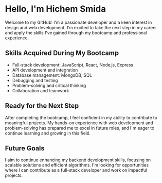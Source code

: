 # Hello, I'm Hichem Smida

Welcome to my GitHub! I'm a passionate developer  and a keen interest in design and web development. I'm excited to take the next step in my career and apply the skills I've gained through my bootcamp and professional experience.

## Skills Acquired During My Bootcamp

- Full-stack development: JavaScript, React, Node.js, Express
- API development and integration
- Database management: MongoDB, SQL
- Debugging and testing
- Problem-solving and critical thinking
- Collaboration and teamwork

## Ready for the Next Step

After completing the bootcamp, I feel confident in my ability to contribute to meaningful projects. My hands-on experience with web development and problem-solving has prepared me to excel in future roles, and I'm eager to continue learning and growing in this field.

## Future Goals

I aim to continue enhancing my backend development skills, focusing on scalable solutions and efficient algorithms. I'm looking for opportunities where I can contribute as a full-stack developer and work on impactful projects.
